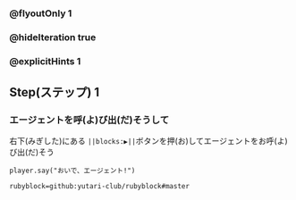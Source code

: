 ### @flyoutOnly 1
### @hideIteration true 
### @explicitHints 1

## Step(ステップ) 1 
### エージェントを呼(よ)び出(だ)そうして
右下(みぎした)にある ``||blocks:▶||``ボタンを押(お)してエージェントをお呼(よ)び出(だ)そう

```template
player.say("おいで、エージェント!")
```
```package
rubyblock=github:yutari-club/rubyblock#master
```
